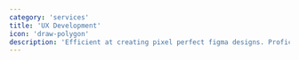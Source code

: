 ```yaml
---
category: 'services'
title: 'UX Development'
icon: 'draw-polygon'
description: 'Efficient at creating pixel perfect figma designs. Proficient with creating custom designs with CSS as Saas'
---
```

